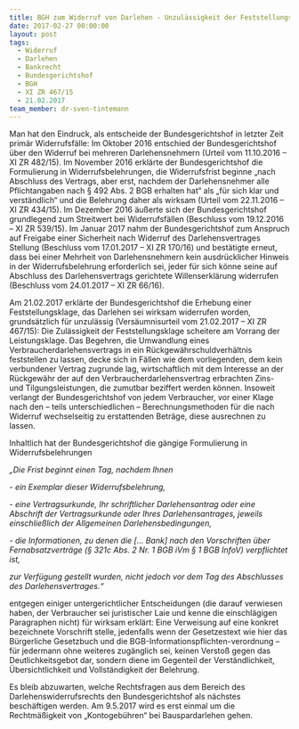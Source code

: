 ```yaml
---
title: BGH zum Widerruf von Darlehen - Unzulässigkeit der Feststellungsklage
date: 2017-02-27 00:00:00
layout: post
tags:
  - Widerruf
  - Darlehen
  - Bankrecht
  - Bundesgerichtshof
  - BGH
  - XI ZR 467/15
  - 21.02.2017
team_member: dr-sven-tintemann
---
```



Man hat den Eindruck, als entscheide der Bundesgerichtshof in letzter Zeit prim&auml;r Widerrufsf&auml;lle: Im Oktober 2016 entschied der Bundesgerichtshof &uuml;ber den Widerruf bei mehreren Darlehensnehmern (Urteil vom 11.10.2016 – XI ZR 482/15). Im November 2016 erkl&auml;rte der Bundesgerichtshof die Formulierung in Widerrufsbelehrungen, die Widerrufsfrist beginne „nach Abschluss des Vertrags, aber erst, nachdem der Darlehensnehmer alle Pflichtangaben nach &sect; 492 Abs. 2 BGB erhalten hat“ als „f&uuml;r sich klar und verst&auml;ndlich“ und die Belehrung daher als wirksam (Urteil vom 22.11.2016 – XI ZR 434/15). Im Dezember 2016 &auml;u&szlig;erte sich der Bundesgerichtshof grundlegend zum Streitwert bei Widerrufsf&auml;llen (Beschluss vom 19.12.2016 – XI ZR 539/15). Im Januar 2017 nahm der Bundesgerichtshof zum Anspruch auf Freigabe einer Sicherheit nach Widerruf des Darlehensvertrages Stellung (Beschluss vom 17.01.2017 – XI ZR 170/16) und best&auml;tigte erneut, dass bei einer Mehrheit von Darlehensnehmern kein ausdr&uuml;cklicher Hinweis in der Widerrufsbelehrung erforderlich sei, jeder f&uuml;r sich k&ouml;nne seine auf Abschluss des Darlehensvertrags gerichtete Willenserkl&auml;rung widerrufen (Beschluss vom 24.01.2017 – XI ZR 66/16).

Am 21.02.2017 erkl&auml;rte der Bundesgerichtshof die Erhebung einer Feststellungsklage, das Darlehen sei wirksam widerrufen worden, grunds&auml;tzlich f&uuml;r unzul&auml;ssig (Vers&auml;umnisurteil vom 21.02.2017 – XI ZR 467/15): Die Zul&auml;ssigkeit der Feststellungsklage scheitere am Vorrang der Leistungsklage. Das Begehren, die Umwandlung eines Verbraucherdarlehensvertrags in ein R&uuml;ckgew&auml;hrschuldverh&auml;ltnis feststellen zu lassen, decke sich in F&auml;llen wie dem vorliegenden, dem kein verbundener Vertrag zugrunde lag, wirtschaftlich mit dem Interesse an der R&uuml;ckgew&auml;hr der auf den Verbraucherdarlehensvertrag erbrachten Zins- und Tilgungsleistungen, die zumutbar beziffert werden k&ouml;nnen. Insoweit verlangt der Bundesgerichtshof von jedem Verbraucher, vor einer Klage nach den – teils unterschiedlichen – Berechnungsmethoden f&uuml;r die nach Widerruf wechselseitig zu erstattenden Betr&auml;ge, diese ausrechnen zu lassen.

Inhaltlich hat der Bundesgerichtshof die g&auml;ngige Formulierung in Widerrufsbelehrungen

*„Die Frist beginnt einen Tag, nachdem Ihnen*

*- ein Exemplar dieser Widerrufsbelehrung,*

*- eine Vertragsurkunde, Ihr schriftlicher Darlehensantrag oder eine Abschrift der Vertragsurkunde oder Ihres Darlehensantrages, jeweils einschlie&szlig;lich der Allgemeinen Darlehensbedingungen,*

*- die Informationen, zu denen die [… Bank] nach den Vorschriften &uuml;ber Fernabsatzvertr&auml;ge (&sect; 321c Abs. 2 Nr. 1 BGB iVm &sect; 1 BGB InfoV) verpflichtet ist,*

*zur Verf&uuml;gung gestellt wurden, nicht jedoch vor dem Tag des Abschlusses des Darlehensvertrages.“*

entgegen einiger untergerichtlicher Entscheidungen (die darauf verwiesen haben, der Verbraucher sei juristischer Laie und kenne die einschl&auml;gigen Paragraphen nicht) f&uuml;r wirksam erkl&auml;rt: Eine Verweisung auf eine konkret bezeichnete Vorschrift stelle, jedenfalls wenn der Gesetzestext wie hier das B&uuml;rgerliche Gesetzbuch und die BGB-Informationspflichten-verordnung – f&uuml;r jedermann ohne weiteres zug&auml;nglich sei, keinen Versto&szlig; gegen das Deutlichkeitsgebot dar, sondern diene im Gegenteil der Verst&auml;ndlichkeit, &Uuml;bersichtlichkeit und Vollst&auml;ndigkeit der Belehrung.

Es bleib abzuwarten, welche Rechtsfragen aus dem Bereich des Darlehenswiderrufsrechts den Bundesgerichtshof als n&auml;chstes besch&auml;ftigen werden. Am 9.5.2017 wird es erst einmal um die Rechtm&auml;&szlig;igkeit von „Kontogeb&uuml;hren“ bei Bauspardarlehen gehen.